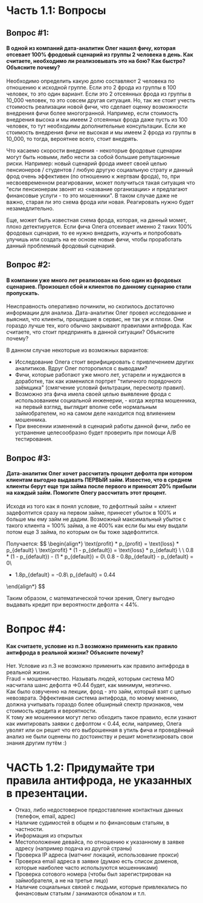 # Часть 1.1: Вопросы

## Вопрос #1:
#### В одной из компаний дата-аналитик Олег нашел фичу, которая отсевает 100% фродовый сценарий из группы 2 человека в день. Как считаете, необходимо ли реализовывать это на бою? Как быстро? Объясните почему?

Необходимо определить какую долю составляют 2 человека по отношению к исходной группе. Если это 2 фрода из группы в 100 человек, то это один вариант. Если это 2 отсеянных фрода из группы в 10_000 человек, то это совсем другая ситуация. Но, так же стоит учесть стоимость реализации новой фичи, что сделает оценку возможности внедрения фичи более многогранной. Например, если стоимость внедрения высока и мы имеем 2 отсеянных фрода даже пусть из 100 человек, то тут необходимы дополнительные консультации. Если же стоимость внедрения фичи не высокая и  мы имеем 2 фрода из группы в 10_000, то тогда, вероятнее всего, стоит внедрять.

Что касаемо скорости внедрения - некоторые фродовые сценарии могут быть новыми, либо нести за собой большие репутационные риски. Например: новый сценарий фрода имеет своей целью пенсионеров / студентов / любую другую социальную страту и данный фрод очень эффективен (по отношению к жертвам фрода), то, при несвоевременном реагировании, может получиться такая ситуация что "если пенсионерам звонят из <название организации> и предлагают финансовые услуги - то это мошенники". В таком случае даже не важно, старая ли это схема фрода или новая. Реагировать нужно будет незамедлительно.

Еще, может быть известная схема фрода, которая, на данный момет, плохо детектируется. Если фича Олега отсеивает именно 2 таких 100% фродовых сценария, то ее нужно внедрить, изучить и попробовать улучишь или создать на ее основе новые фичи, чтобы проработать данный проблемный фродовый сценарий.

## Вопрос #2:

#### В компании уже много лет реализован на бою один из фродовых сценариев. Произошел сбой и клиентов по данному сценарию стали пропускать. 
Неисправность оперативно починили, но скопилось достаточно информации для анализа. Дата-аналитик Олег провел исследование и выяснил, что клиенты, прошедшие в сервис, не так уж и плохи. 
Они гораздо лучше тех, кого обычно закрывают правилами антифрода. Как считаете, что стоит предпринять в данной ситуации? Объясните почему?

В данном случае некоторые из возможных вариантов:
- Исследование Олега стоит верифицировать с привлечением других аналитиков. Вдруг Олег поторопился с выводами?
- Фичи, которые работают уже много лет, устарели и нуждаются в доработке, так как изменился портрет "типичного порядочного заёмщика" (смягчение условий фильтрации, пересмотр правил).
- Возможно эта фича имела своей целью выявление фрода с использованием социальной инженерии, - когда жертва мошенника, на первый взгляд, выглядит вполне себе нормальным займобрателем, но на самом деле находится под влияением мошенника.
- При внесении изменений в сценарий работы данной фичи, либо ее устранение целесообразно будет проверить при помощи А/B тестирования.

## Вопрос #3:
#### Дата-аналитик Олег хочет рассчитать процент дефолта при котором клиентам выгодно выдавать ПЕРВЫЙ займ. Известно, что в среднем клиенты берут еще три займа после первого и приносят 20% прибыли на каждый займ. Помогите Олегу рассчитать этот процент.

Исходя из того как я понял условие, то дефолтный займ = клиент задефолтится сразу на первом займе, принесет убыток в 100% и больше мы ему займ не дадим. Возможный максимальный убыток с такого клиента = 100% займа, а не 400% как если бы мы ему выдали потом еще 3 займа, по которым он бы тоже задефолтится.

Получается:
$$
\begin{align*}
\text{profit} * p_{profit} = \text{loss} * p_{default} \\
\text{profit} * (1 - p_{default}) = \text{loss} * p_{default} \\
\\
0.8 * (1 - p_{default}) - (1 * p_{default}) = 0\\
0.8  - 0.8p_{default} - p_{default} = 0\\
- 1.8p_{default} = -0.8\\
p_{default} = 0.44

\end{align*}
$$

Таким образом, с математической точки зрения, Олегу выгодно выдавать кредит при вероятности дефолта < 44%.

# Вопрос #4:
#### Как считаете, условие из п.3 возможно применить как правило антифрода в реальной жизни? Объясните почему?

Нет. Условие из п.3 не возможно применить как правило антифрода в реальной жизни.  
Fraud = мошенничество. Называть людей, которым система МО насчитала шанс дефолта =>0.44 будет, как минимум, неэтично.  
Как было озвученно на лекции, фрод - это займ, который взят с целью невозврата. Эффективная система антифрода, по моему мнению, должна учитывать гораздо более обширный спектр признаков, чем стоимость кредита и вероятности.  
К тому же мошенники могут легко обходить такое правило, если узнают как имитировать заявки с дефолтом < 0.44, если, например, Олега уволят или он решит что его выброшенная в утиль фича и проведённый анализ не были оценены по достоинству и решит монетизировать свои знания другим путём :) 

# ЧАСТЬ 1.2: Придумайте три правила антифрода, не указанных в презентации.

- Отказ, либо  недостоверное предоставление контактных данных (телефон, email, адрес) 
- Наличие судимостей в общем и по финансовым статьям, в частности.
- Информация из открытых
- Местоположение девайса, по отношению к указанному в заявке адресу (например подача из другой страны)
- Проверка IP адреса (матчинг локаций, использование прокси)
- Проверка email адреса в заявке (думаю есть список доменов, которые наиболее часто используются мошенниками)
- Проверка сотового номера (чтобы был зарегистрирован на займобрателя, а не на третье лицо)
- Наличие социальных связей с людьми, которые привлекались по финансовым статьям / занимаются обналом и т.п.